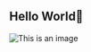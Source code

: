 ## Hello World🦊
![This is an image](/Poonpit/Image_created_with_a_mobile_phone.png)
<!--
Poonpit/Image_created_with_a_mobile_phone.png
**Poonpit/Poonpit** is a ✨ _special_ ✨ repository because its `README.md` (this file) appears on your GitHub profile.

Here are some ideas to get you started:

- 🔭 I’m currently working on ...
- 🌱 I’m currently learning ...
- 👯 I’m looking to collaborate on ...
- 🤔 I’m looking for help with ...
- 💬 Ask me about ...
- 📫 How to reach me: ...
- 😄 Pronouns: ...
- ⚡ Fun fact: ...
-->
